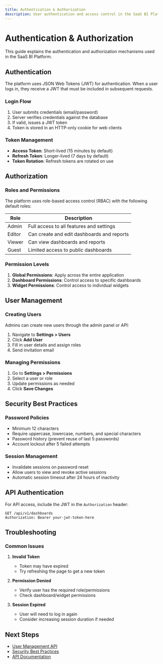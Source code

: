 ```yaml
---
title: Authentication & Authorization
description: User authentication and access control in the SaaS BI Platform
---
```


# Authentication & Authorization

This guide explains the authentication and authorization mechanisms used in the SaaS BI Platform.

## Authentication

The platform uses JSON Web Tokens (JWT) for authentication. When a user logs in, they receive a JWT that must be included in subsequent requests.

### Login Flow

1. User submits credentials (email/password)
2. Server verifies credentials against the database
3. If valid, issues a JWT token
4. Token is stored in an HTTP-only cookie for web clients

### Token Management

- **Access Token**: Short-lived (15 minutes by default)
- **Refresh Token**: Longer-lived (7 days by default)
- **Token Rotation**: Refresh tokens are rotated on use

## Authorization

### Roles and Permissions

The platform uses role-based access control (RBAC) with the following default roles:

| Role | Description |
|------|-------------|
| Admin | Full access to all features and settings |
| Editor | Can create and edit dashboards and reports |
| Viewer | Can view dashboards and reports |
| Guest | Limited access to public dashboards |

### Permission Levels

1. **Global Permissions**: Apply across the entire application
2. **Dashboard Permissions**: Control access to specific dashboards
3. **Widget Permissions**: Control access to individual widgets

## User Management

### Creating Users

Admins can create new users through the admin panel or API:

1. Navigate to **Settings > Users**
2. Click **Add User**
3. Fill in user details and assign roles
4. Send invitation email

### Managing Permissions

1. Go to **Settings > Permissions**
2. Select a user or role
3. Update permissions as needed
4. Click **Save Changes**

## Security Best Practices

### Password Policies

- Minimum 12 characters
- Require uppercase, lowercase, numbers, and special characters
- Password history (prevent reuse of last 5 passwords)
- Account lockout after 5 failed attempts

### Session Management

- Invalidate sessions on password reset
- Allow users to view and revoke active sessions
- Automatic session timeout after 24 hours of inactivity

## API Authentication

For API access, include the JWT in the `Authorization` header:

```http
GET /api/v1/dashboards
Authorization: Bearer your-jwt-token-here
```

## Troubleshooting

### Common Issues

1. **Invalid Token**
   - Token may have expired
   - Try refreshing the page to get a new token

2. **Permission Denied**
   - Verify user has the required role/permissions
   - Check dashboard/widget permissions

3. **Session Expired**
   - User will need to log in again
   - Consider increasing session duration if needed

## Next Steps

- [User Management API](/docs/api/user-management)
- [Security Best Practices](/docs/guides/security)
- [API Documentation](/docs/category/api-reference)
